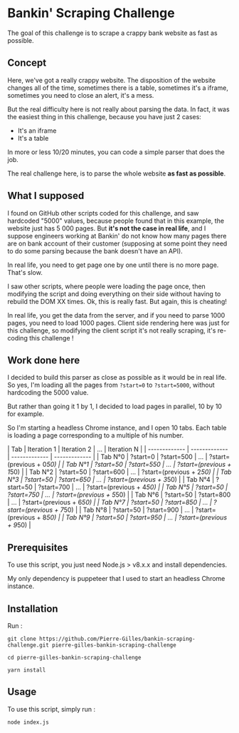Bankin' Scraping Challenge
=======================

The goal of this challenge is to scrape a crappy bank website as fast as possible.

Concept
-------------

Here, we've got a really crappy website. The disposition of the website changes all of the time, sometimes there is a table, sometimes it's a iframe, sometimes you need to close an alert, it's a mess.

But the real difficulty here is not really about parsing the data. In fact, it was the easiest thing in this challenge, because you have just 2 cases: 
- It's an iframe
- It's a table

In more or less 10/20 minutes, you can code a simple parser that does the job.

The real challenge here, is to parse the whole website **as fast as possible**.

## What I supposed

I found on GitHub other scripts coded for this challenge, and saw hardcoded "5000" values, because people found that in this example, the website just has 5 000 pages. 
But **it's not the case in real life**, and I suppose engineers working at Bankin' do not know how many pages there are on bank account of their customer (supposing at some point they need to do some parsing because the bank doesn't have an API).

In real life, you need to get page one by one until there is no more page. That's slow.

I saw other scripts, where people were loading the page once, then modifying the script and doing everything on their side without having to rebuild the DOM XX times. Ok, this is really fast. But again, this is cheating! 

In real life, you get the data from the server, and if you need to parse 1000 pages, you need to load 1000 pages. Client side rendering here was just for this challenge, so modifying the client script it's not really scraping, it's re-coding this challenge !

## Work done here

I decided to build this parser as close as possible as it would be in real life. So yes, I'm loading all the pages from `?start=0` to `?start=5000`, without hardcoding the 5000 value.

But rather than going it 1 by 1, I decided to load pages in parallel, 10 by 10 for example.

So I'm starting a headless Chrome instance, and I open 10 tabs. Each table is loading a page corresponding to a multiple of his number.

| Tab  | Iteration 1 | Iteration 2 | ... | Iteration N | 
| ------------- | ------------- | ------------- | ------------- |
| Tab N°0  | ?start=0  | ?start=500  | ... | ?start=(previous + 0*50) |
| Tab N°1  | ?start=50  | ?start=550  | ... | ?start=(previous + 1*50) |
| Tab N°2  | ?start=50  | ?start=600  | ... | ?start=(previous + 2*50) |
| Tab N°3  | ?start=50  | ?start=650  | ... | ?start=(previous + 3*50) |
| Tab N°4  | ?start=50  | ?start=700  | ... | ?start=(previous + 4*50) |
| Tab N°5  | ?start=50  | ?start=750  | ... | ?start=(previous + 5*50) |
| Tab N°6  | ?start=50  | ?start=800  | ... | ?start=(previous + 6*50) |
| Tab N°7  | ?start=50  | ?start=850  | ... | ?start=(previous + 7*50) |
| Tab N°8  | ?start=50  | ?start=900  | ... | ?start=(previous + 8*50) |
| Tab N°9  | ?start=50  | ?start=950  | ... | ?start=(previous + 9*50) |

Prerequisites
-------------

To use this script, you just need Node.js > v8.x.x and install dependencies.

My only dependency is puppeteer that I used to start an headless Chrome instance.

Installation
-------------

Run :

```
git clone https://github.com/Pierre-Gilles/bankin-scraping-challenge.git pierre-gilles-bankin-scraping-challenge
```

```
cd pierre-gilles-bankin-scraping-challenge
```

```
yarn install
```

Usage
-------------

To use this script, simply run :

```
node index.js
```